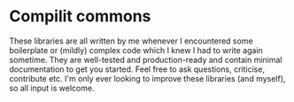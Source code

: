 # Compilit commons

These libraries are all written by me whenever I encountered some boilerplate or (mildly) complex code which I knew I
had to write again sometime. They are well-tested and production-ready and contain minimal documentation to get you
started. Feel free to ask questions, criticise, contribute etc. I'm only ever looking to improve these libraries (and
myself), so all input is welcome.